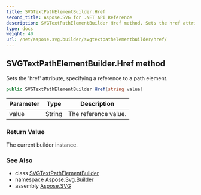 ```yaml
---
title: SVGTextPathElementBuilder.Href
second_title: Aspose.SVG for .NET API Reference
description: SVGTextPathElementBuilder Href method. Sets the href attribute specifying a reference to a path element
type: docs
weight: 40
url: /net/aspose.svg.builder/svgtextpathelementbuilder/href/
---
```

## SVGTextPathElementBuilder.Href method

Sets the 'href' attribute, specifying a reference to a path element.

```csharp
public SVGTextPathElementBuilder Href(string value)
```

| Parameter | Type | Description |
| --- | --- | --- |
| value | String | The reference value. |

### Return Value

The current builder instance.

### See Also

* class [SVGTextPathElementBuilder](../)
* namespace [Aspose.Svg.Builder](../../../aspose.svg.builder/)
* assembly [Aspose.SVG](../../../)
